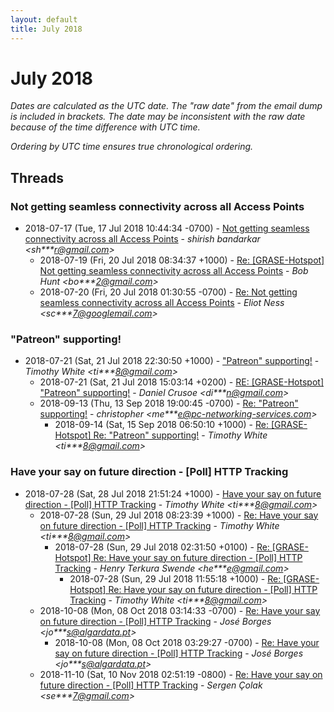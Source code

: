 ```yaml
---
layout: default
title: July 2018
---
```


# July 2018

_Dates are calculated as the UTC date. The "raw date" from the email dump is included in brackets. The date may be inconsistent with the raw date because of the time difference with UTC time._

_Ordering by UTC time ensures true chronological ordering._

## Threads

### Not getting seamless connectivity across all Access Points
+ 2018-07-17 (Tue, 17 Jul 2018 10:44:34 -0700) - [Not getting seamless connectivity across all Access Points](/archive/2018/07/7187a75ea403e27444d23844f94b69ccd62636fe2c5881dd4f7b6ecae310722c) - _shirish bandarkar \<sh***r@gmail.com\>_
  + 2018-07-19 (Fri, 20 Jul 2018 08:34:37 +1000) - [Re: [GRASE-Hotspot] Not getting seamless connectivity across all Access Points](/archive/2018/07/1f42d4688e37b8b1f7ddf7a8b81115b914d3f703b071bf747f1f262d0f49071e) - _Bob Hunt \<bo***2@gmail.com\>_
  + 2018-07-20 (Fri, 20 Jul 2018 01:30:55 -0700) - [Re: Not getting seamless connectivity across all Access Points](/archive/2018/07/bae690a93cdaea2becec2565bbe465eff0e7d06f8aced415d8bd6390bac63339) - _Eliot Ness \<sc***7@googlemail.com\>_

### "Patreon" supporting!
+ 2018-07-21 (Sat, 21 Jul 2018 22:30:50 +1000) - ["Patreon" supporting!](/archive/2018/07/009c8e9d5b9345833fdd3cd428a54d5a8b44fc3bfbfcb4f4a7257b349bb5dd37) - _Timothy White \<ti***8@gmail.com\>_
  + 2018-07-21 (Sat, 21 Jul 2018 15:03:14 +0200) - [RE: [GRASE-Hotspot] "Patreon" supporting!](/archive/2018/07/0145f96d4bd1b5d63ebfbdd11c10951cb63272a711645f2ce1f621d18a0a617b) - _Daniel Crusoe \<di***n@gmail.com\>_
  + 2018-09-13 (Thu, 13 Sep 2018 19:00:45 -0700) - [Re: "Patreon" supporting!](/archive/2018/09/a12ecc69f5ebed58bb613db9eb8ed67491a8b88837224535eed1941f92ce9448) - _christopher \<me***e@pc-networking-services.com\>_
    + 2018-09-14 (Sat, 15 Sep 2018 06:50:10 +1000) - [Re: [GRASE-Hotspot] Re: "Patreon" supporting!](/archive/2018/09/a4455e596191d01146bc8d2e4ccb38cee5086701efcd6698fcb3f29ee1a53ec3) - _Timothy White \<ti***8@gmail.com\>_

### Have your say on future direction - [Poll] HTTP Tracking
+ 2018-07-28 (Sat, 28 Jul 2018 21:51:24 +1000) - [Have your say on future direction - [Poll] HTTP Tracking](/archive/2018/07/1f33ade4bc487beb83da28435b109ceaa378081aeec85c928b77b79d9d2a73fa) - _Timothy White \<ti***8@gmail.com\>_
  + 2018-07-28 (Sun, 29 Jul 2018 08:23:39 +1000) - [Re: Have your say on future direction - [Poll] HTTP Tracking](/archive/2018/07/baab2f649ec8bdf2e33e8171e64b4bc6ff045a52b15878a063af63161a0f21dd) - _Timothy White \<ti***8@gmail.com\>_
    + 2018-07-28 (Sun, 29 Jul 2018 02:31:50 +0100) - [Re: [GRASE-Hotspot] Re: Have your say on future direction - [Poll] HTTP Tracking](/archive/2018/07/ba6a4579148f41a89cfc49344cd67554a3f2230fb0aa84624765d83ee77f7e21) - _Henry Terkura Swende \<he***e@gmail.com\>_
      + 2018-07-28 (Sun, 29 Jul 2018 11:55:18 +1000) - [Re: [GRASE-Hotspot] Re: Have your say on future direction - [Poll] HTTP Tracking](/archive/2018/07/2a328ae50f6f685c81cbaa5f16f130f22184bda4923a2b0bc46939b1c030611d) - _Timothy White \<ti***8@gmail.com\>_
  + 2018-10-08 (Mon, 08 Oct 2018 03:14:33 -0700) - [Re: Have your say on future direction - [Poll] HTTP Tracking](/archive/2018/10/a0c60c028aa44d483896e2e6852c8682f2e253f53f9896e205392cc46cb63889) - _José Borges \<jo***s@algardata.pt\>_
    + 2018-10-08 (Mon, 08 Oct 2018 03:29:27 -0700) - [Re: Have your say on future direction - [Poll] HTTP Tracking](/archive/2018/10/4e0015d6216bc4fc8f26b373442d39c55c0eb01bebb82621e52965a8aca720ac) - _José Borges \<jo***s@algardata.pt\>_
  + 2018-11-10 (Sat, 10 Nov 2018 02:51:19 -0800) - [Re: Have your say on future direction - [Poll] HTTP Tracking](/archive/2018/11/c4cb97a21a217ab600cb70e5903dd6a95777d750cb5276f384854c4df3bbf3b9) - _Sergen Çolak \<se***7@gmail.com\>_

